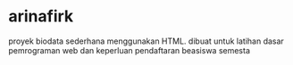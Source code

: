 # arinafirk
proyek biodata sederhana menggunakan HTML. dibuat untuk latihan dasar pemrograman web dan keperluan pendaftaran beasiswa semesta
